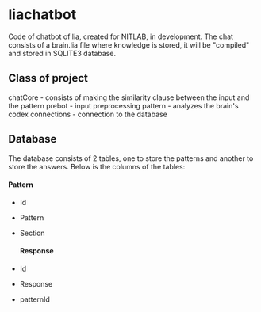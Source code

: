 # liachatbot

  Code of chatbot of lia, created for NITLAB, in development. The chat consists of a brain.lia file where knowledge is stored, it will be "compiled" and stored in SQLITE3 database.

## Class of project

  chatCore - consists of making the similarity clause between the input and the pattern
  prebot - input preprocessing
  pattern - analyzes the brain's codex
  connections - connection to the database
  
  
## Database
  
  The database consists of 2 tables, one to store the patterns and another to store the answers. Below is the columns of the tables:
  
  #### Pattern
* Id 
* Pattern 
* Section

  #### Response
* Id 
* Response 
* patternId
